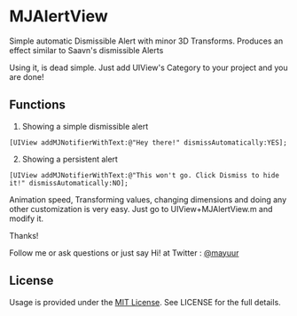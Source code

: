 # MJAlertView
Simple automatic Dismissible Alert with minor 3D Transforms. Produces an effect similar to Saavn's dismissible Alerts

Using it, is dead simple. Just add UIView's Category to your project and you are done!

## Functions

1. Showing a simple dismissible alert
```
[UIView addMJNotifierWithText:@"Hey there!" dismissAutomatically:YES];
```

2. Showing a persistent alert
```
[UIView addMJNotifierWithText:@"This won't go. Click Dismiss to hide it!" dismissAutomatically:NO];
```

Animation speed, Transforming values, changing dimensions and doing any other customization is very easy. Just go to UIView+MJAlertView.m and modify it. 


Thanks!

Follow me or ask questions or just say Hi! at Twitter : <a href="https://twitter.com/mayuur" target="_blank">@mayuur</a>

## License

Usage is provided under the [MIT License](http://opensource.org/licenses/mit-license.php).  See LICENSE for the full details.
